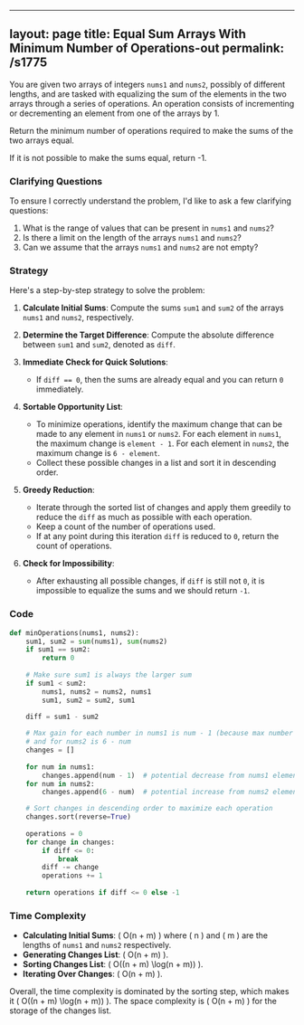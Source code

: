 
---
layout: page
title:  Equal Sum Arrays With Minimum Number of Operations-out
permalink: /s1775
---

You are given two arrays of integers `nums1` and `nums2`, possibly of different lengths, and are tasked with equalizing the sum of the elements in the two arrays through a series of operations. An operation consists of incrementing or decrementing an element from one of the arrays by 1.

Return the minimum number of operations required to make the sums of the two arrays equal.

If it is not possible to make the sums equal, return -1.

### Clarifying Questions

To ensure I correctly understand the problem, I'd like to ask a few clarifying questions:

1. What is the range of values that can be present in `nums1` and `nums2`?
2. Is there a limit on the length of the arrays `nums1` and `nums2`?
3. Can we assume that the arrays `nums1` and `nums2` are not empty?

### Strategy

Here's a step-by-step strategy to solve the problem:

1. **Calculate Initial Sums**: Compute the sums `sum1` and `sum2` of the arrays `nums1` and `nums2`, respectively.
  
2. **Determine the Target Difference**: Compute the absolute difference between `sum1` and `sum2`, denoted as `diff`.

3. **Immediate Check for Quick Solutions**:
   - If `diff == 0`, then the sums are already equal and you can return `0` immediately.

4. **Sortable Opportunity List**:
   - To minimize operations, identify the maximum change that can be made to any element in `nums1` or `nums2`. For each element in `nums1`, the maximum change is `element - 1`. For each element in `nums2`, the maximum change is `6 - element`.
   - Collect these possible changes in a list and sort it in descending order.

5. **Greedy Reduction**:
   - Iterate through the sorted list of changes and apply them greedily to reduce the `diff` as much as possible with each operation.
   - Keep a count of the number of operations used.
   - If at any point during this iteration `diff` is reduced to `0`, return the count of operations.

6. **Check for Impossibility**:
   - After exhausting all possible changes, if `diff` is still not `0`, it is impossible to equalize the sums and we should return `-1`.

### Code

```python
def minOperations(nums1, nums2):
    sum1, sum2 = sum(nums1), sum(nums2)
    if sum1 == sum2:
        return 0
    
    # Make sure sum1 is always the larger sum
    if sum1 < sum2:
        nums1, nums2 = nums2, nums1
        sum1, sum2 = sum2, sum1
    
    diff = sum1 - sum2

    # Max gain for each number in nums1 is num - 1 (because max number is 6)
    # and for nums2 is 6 - num
    changes = []
    
    for num in nums1:
        changes.append(num - 1)  # potential decrease from nums1 elements
    for num in nums2:
        changes.append(6 - num)  # potential increase from nums2 elements

    # Sort changes in descending order to maximize each operation
    changes.sort(reverse=True)
    
    operations = 0
    for change in changes:
        if diff <= 0:
            break
        diff -= change
        operations += 1
    
    return operations if diff <= 0 else -1
```

### Time Complexity

- **Calculating Initial Sums**: \( O(n + m) \) where \( n \) and \( m \) are the lengths of `nums1` and `nums2` respectively.
- **Generating Changes List**: \( O(n + m) \).
- **Sorting Changes List**: \( O((n + m) \log(n + m)) \).
- **Iterating Over Changes**: \( O(n + m) \).

Overall, the time complexity is dominated by the sorting step, which makes it \( O((n + m) \log(n + m)) \). The space complexity is \( O(n + m) \) for the storage of the changes list.